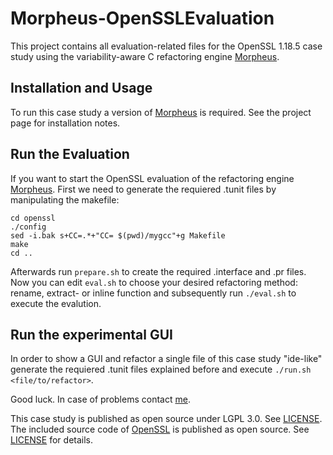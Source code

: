 Morpheus-OpenSSLEvaluation
===========================

This project contains all evaluation-related files for the OpenSSL 1.18.5 case study using the variability-aware C refactoring engine [Morpheus](https://github.com/joliebig/Morpheus).


Installation and Usage
----------------------

To run this case study a version of [Morpheus](https://github.com/joliebig/Morpheus) is required. See the project page for installation notes.

Run the Evaluation
-----------------

If you want to start the OpenSSL evaluation of the refactoring engine [Morpheus](https://github.com/joliebig/Morpheus). First we need to generate the requiered .tunit files by manipulating the makefile: 

    cd openssl
    ./config
    sed -i.bak s+CC=.*+"CC= $(pwd)/mygcc"+g Makefile
    make
    cd ..

Afterwards run `prepare.sh` to create the required .interface and .pr files. Now you can edit `eval.sh` to choose your desired refactoring method: rename, extract- or inline function and subsequently run `./eval.sh` to execute the evalution.

Run the experimental GUI
-----------------

In order to show a GUI and refactor a single file of this case study "ide-like" generate the requiered .tunit files explained before and execute `./run.sh <file/to/refactor>`.


Good luck. In case of problems contact [me](mailto:janker@fim.uni-passau.de).

This case study is published as open source under LGPL 3.0. See [LICENSE](LICENSE.md).
The included source code of [OpenSSL](https://www.openssl.org/) is published as open source.  See [LICENSE](https://www.openssl.org/source/license.html) for details.

